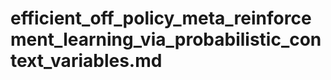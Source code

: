 # efficient_off_policy_meta_reinforcement_learning_via_probabilistic_context_variables.md

<!-- REFERENCE -->
